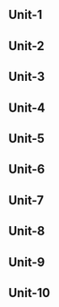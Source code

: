 ## Unit-1




## Unit-2

## Unit-3

## Unit-4

## Unit-5

## Unit-6

## Unit-7

## Unit-8

## Unit-9

## Unit-10
